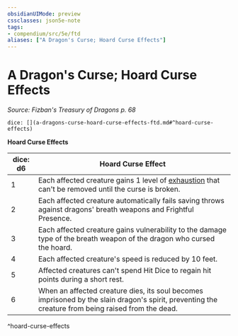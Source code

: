 ```yaml
---
obsidianUIMode: preview
cssclasses: json5e-note
tags:
- compendium/src/5e/ftd
aliases: ["A Dragon's Curse; Hoard Curse Effects"]
---
```

# A Dragon's Curse; Hoard Curse Effects
*Source: Fizban's Treasury of Dragons p. 68* 

`dice: [](a-dragons-curse-hoard-curse-effects-ftd.md#^hoard-curse-effects)`

**Hoard Curse Effects**

| dice: d6 | Hoard Curse Effect |
|----------|--------------------|
| 1 | Each affected creature gains 1 level of [exhaustion](/2-Mechanics/CLI/rules/conditions.md#exhaustion) that can't be removed until the curse is broken. |
| 2 | Each affected creature automatically fails saving throws against dragons' breath weapons and Frightful Presence. |
| 3 | Each affected creature gains vulnerability to the damage type of the breath weapon of the dragon who cursed the hoard. |
| 4 | Each affected creature's speed is reduced by 10 feet. |
| 5 | Affected creatures can't spend Hit Dice to regain hit points during a short rest. |
| 6 | When an affected creature dies, its soul becomes imprisoned by the slain dragon's spirit, preventing the creature from being raised from the dead. |
^hoard-curse-effects